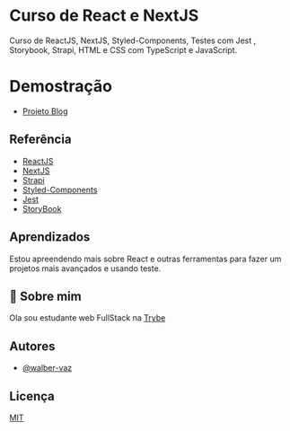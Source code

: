 # Curso de React e NextJS

Curso de ReactJS, NextJS, Styled-Components, Testes com Jest , Storybook, Strapi, HTML e CSS com TypeScript e JavaScript.

# Demostração

- [Projeto Blog](https://blog-react-2k.netlify.app/)

## Referência

- [ReactJS](https://pt-br.reactjs.org/)
- [NextJS](https://nextjs.org/)
- [Strapi](https://strapi.io/)
- [Styled-Components](https://styled-components.com/)
- [Jest](https://jestjs.io/pt-BR/)
- [StoryBook](https://storybook.js.org/)

## Aprendizados

Estou apreendendo mais sobre React e outras ferramentas para fazer um projetos mais avançados e usando teste.

## 🚀 Sobre mim

Ola sou estudante web FullStack na [Trybe](https://www.betrybe.com/)

## Autores

- [@walber-vaz](https://www.github.com/walber-vaz)

## Licença

[MIT](https://choosealicense.com/licenses/mit/)
